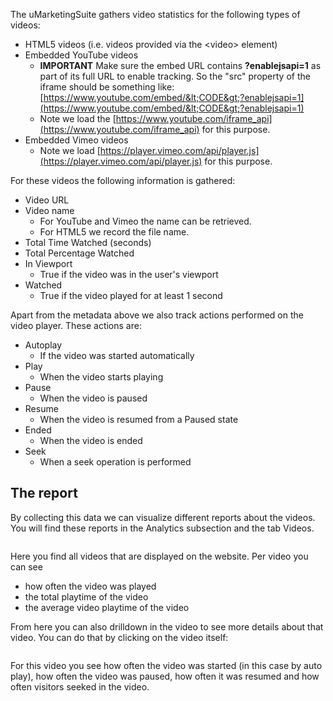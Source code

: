The uMarketingSuite gathers video statistics for the following types of videos:

- HTML5 videos (i.e. videos provided via the &lt;video&gt; element)
- Embedded YouTube videos
    - **IMPORTANT** Make sure the embed URL contains **?enablejsapi=1** as part of its full URL to enable tracking. So the "src" property of the iframe should be something like: [https://www.youtube.com/embed/&lt;CODE&gt;?enablejsapi=1](https://www.youtube.com/embed/&lt;CODE&gt;?enablejsapi=1)
    - Note we load the [https://www.youtube.com/iframe_api](https://www.youtube.com/iframe_api) for this purpose.
- Embedded Vimeo videos
    - Note we load [https://player.vimeo.com/api/player.js](https://player.vimeo.com/api/player.js) for this purpose.

For these videos the following information is gathered:

- Video URL
- Video name
    - For YouTube and Vimeo the name can be retrieved.
    - For HTML5 we record the file name.
- Total Time Watched (seconds)
- Total Percentage Watched
- In Viewport
    - True if the video was in the user's viewport
- Watched
    - True if the video played for at least 1 second

Apart from the metadata above we also track actions performed on the video player. These actions are:

- Autoplay
    - If the video was started automatically
- Play
    - When the video starts playing
- Pause
    - When the video is paused
- Resume
    - When the video is resumed from a Paused state
- Ended
    - When the video is ended
- Seek
    - When a seek operation is performed

## The report

By collecting this data we can visualize different reports about the videos. You will find these reports in the Analytics subsection and the tab Videos.

![]()

Here you find all videos that are displayed on the website. Per video you can see

- how often the video was played
- the total playtime of the video
- the average video playtime of the video

From here you can also drilldown in the video to see more details about that video. You can do that by clicking on the video itself:

![]()

For this video you see how often the video was started (in this case by auto play), how often the video was paused, how often it was resumed and how often visitors seeked in the video.